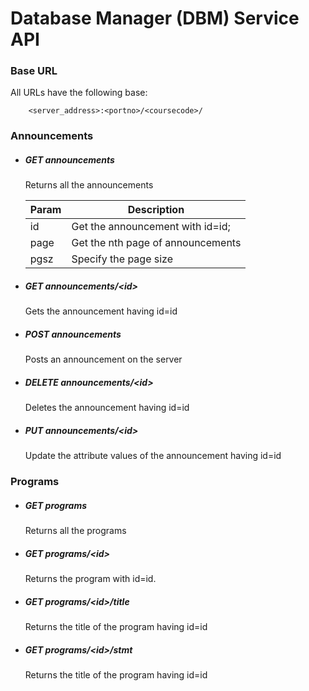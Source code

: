 
# Database Manager (DBM) Service API

### Base URL

All URLs have the following base:
```
    <server_address>:<portno>/<coursecode>/
```



### Announcements

* ##### GET announcements
	Returns all the announcements


  | Param | Description |
  | ----  | ----- |
  | id    | Get the announcement with id=id;|
  | page  | Get the nth page of announcements|
  | pgsz  | Specify the page size |


* ##### GET announcements/&lt;id&gt;
  Gets the announcement having id=id

* ##### POST announcements
  Posts an announcement on the server

* ##### DELETE announcements/&lt;id&gt;
  Deletes the announcement having id=id

* ##### PUT announcements/&lt;id&gt;
  Update the attribute values of the announcement having id=id


### Programs

* ##### GET programs
  Returns all the programs

* ##### GET programs/&lt;id&gt;
  Returns the program with id=id.

* ##### GET programs/&lt;id&gt;/title
  Returns the title of the program having id=id

* ##### GET programs/&lt;id&gt;/stmt
  Returns the title of the program having id=id
